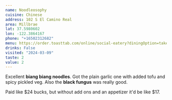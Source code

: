 ```yaml
---
name: Noodleosophy
cuisine: Chinese
address: 102 S El Camino Real
area: Millbrae
lat: 37.5980602
lon: -122.3864167
phone: "+16502312682"
menu: https://order.toasttab.com/online/social-eatery?diningOption=takeout
drinks: False
visited: "2024-03-09"
taste: 2
value: 2
---
```


Excellent **biang biang noodles**. Got the plain garlic one with added tofu and spicy pickled veg. Also the **black fungus** was really good.

Paid like $24 bucks, but without add ons and an appetizer it'd be like $17.
